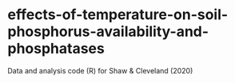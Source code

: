 # effects-of-temperature-on-soil-phosphorus-availability-and-phosphatases
Data and analysis code (R) for Shaw &amp; Cleveland (2020)
